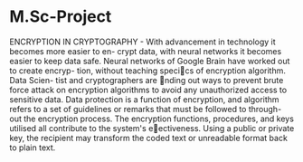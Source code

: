 # M.Sc-Project
ENCRYPTION IN CRYPTOGRAPHY -
With advancement in technology it becomes more easier to en-
crypt data, with neural networks it becomes easier to keep data safe.
Neural networks of Google Brain have worked out to create encryp-
tion, without teaching specics of encryption algorithm. Data Scien-
tist and cryptographers are nding out ways to prevent brute force
attack on encryption algorithms to avoid any unauthorized access to
sensitive data.
Data protection is a function of encryption, and algorithm refers
to a set of guidelines or remarks that must be followed to through-
out the encryption process. The encryption functions, procedures,
and keys utilised all contribute to the system's eectiveness. Using
a public or private key, the recipient may transform the coded text
or unreadable format back to plain text.
